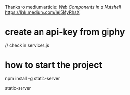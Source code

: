 Thanks to medium article: *Web Components in a Nutshell*
https://link.medium.com/Iej5MyRhsX

# create an api-key from giphy
// check in services.js
# how to start the project
npm install -g static-server

static-server
